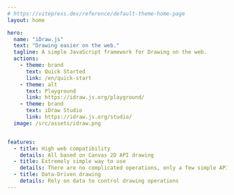 ```yaml
---
# https://vitepress.dev/reference/default-theme-home-page
layout: home

hero:
  name: "iDraw.js"
  text: "Drawing easier on the web."
  tagline: A simple JavaScript framework for Drawing on the web.
  actions:
    - theme: brand
      text: Quick Started
      link: /en/quick-start
    - theme: alt
      text: Playground
      link: https://idraw.js.org/playground/
    - theme: brand
      text: iDraw Studio
      link: https://idraw.js.org/studio/
  image: /src/assets/idraw.png


features:
  - title: High web compatibility
    details: All based on Canvas 2D API drawing
  - title: Extremely simple way to use
    details: There are no complicated operations, only a few simple APIs for drawing operations
  - title: Data-Driven drawing
    details: Rely on data to control drawing operations
---
```


